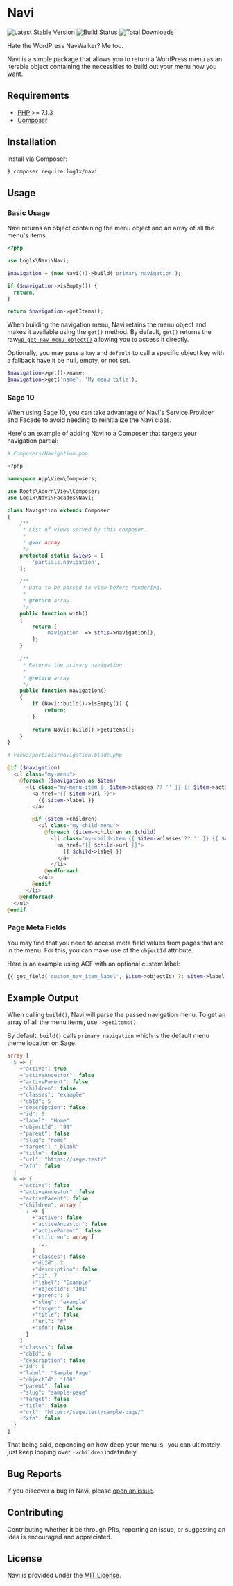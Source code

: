 # Navi

![Latest Stable Version](https://img.shields.io/packagist/v/log1x/navi?style=flat-square)
![Build Status](https://img.shields.io/circleci/build/github/Log1x/navi?style=flat-square)
![Total Downloads](https://img.shields.io/packagist/dt/log1x/navi?style=flat-square)

Hate the WordPress NavWalker? Me too.

Navi is a simple package that allows you to return a WordPress menu as an iterable object containing the necessities to build out your menu how you want.

## Requirements

- [PHP](https://secure.php.net/manual/en/install.php) >= 7.1.3
- [Composer](https://getcomposer.org/download/)

## Installation

Install via Composer:

```bash
$ composer require log1x/navi
```

## Usage

### Basic Usage

Navi returns an object containing the menu object and an array of all the menu's items.

```php
<?php

use Log1x\Navi\Navi;

$navigation = (new Navi())->build('primary_navigation');

if ($navigation->isEmpty()) {
  return;
}

return $navigation->getItems();
```

When building the navigation menu, Navi retains the menu object and makes it available using the `get()` method. By default, `get()` returns the raw[`wp_get_nav_menu_object()`](https://codex.wordpress.org/Function_Reference/wp_get_nav_menu_object) allowing you to access it directly. 

Optionally, you may pass a `key` and `default` to call a specific object key with a fallback have it be null, empty, or not set.

```php
$navigation->get()->name;
$navigation->get('name', 'My menu title');
```

### Sage 10

When using Sage 10, you can take advantage of Navi's Service Provider and Facade to avoid needing to reinitialize the Navi class. 

Here's an example of adding Navi to a Composer that targets your navigation partial:

```php
# Composers/Navigation.php

<?php

namespace App\View\Composers;

use Roots\Acorn\View\Composer;
use Log1x\Navi\Facades\Navi;

class Navigation extends Composer
{
    /**
     * List of views served by this composer.
     *
     * @var array
     */
    protected static $views = [
        'partials.navigation',
    ];

    /**
     * Data to be passed to view before rendering.
     *
     * @return array
     */
    public function with()
    {
        return [
            'navigation' => $this->navigation(),
        ];
    }

    /**
     * Returns the primary navigation.
     *
     * @return array
     */
    public function navigation()
    {
        if (Navi::build()->isEmpty()) {
            return;
        }
        
        return Navi::build()->getItems();
    }
}
```

```php
# views/partials/navigation.blade.php

@if ($navigation)
  <ul class="my-menu">
    @foreach ($navigation as $item)
      <li class="my-menu-item {{ $item->classes ?? '' }} {{ $item->active ? 'active' : '' }}">
        <a href="{{ $item->url }}">
          {{ $item->label }}
        </a>

        @if ($item->children)
          <ul class="my-child-menu">
            @foreach ($item->children as $child)
              <li class="my-child-item {{ $item->classes ?? '' }} {{ $child->active ? 'active' : '' }}">
                <a href="{{ $child->url }}">
                  {{ $child->label }}
                </a>
              </li>
            @endforeach
          </ul>
        @endif
      </li>
    @endforeach
  </ul>
@endif
```

### Page Meta Fields

You may find that you need to access meta field values from pages that are in the menu. For this, you can make use of the `objectId` attribute.

Here is an example using ACF with an optional custom label:

```php
{{ get_field('custom_nav_item_label', $item->objectId) ?: $item->label }}
```

## Example Output

When calling `build()`, Navi will parse the passed navigation menu. To get an array of all the menu items, use `->getItems()`. 

By default, `build()` calls `primary_navigation` which is the default menu theme location on Sage.

```php
array [
  5 => {
    +"active": true
    +"activeAncestor": false
    +"activeParent": false
    +"children": false
    +"classes": "example"
    +"dbId": 5
    +"description": false
    +"id": 5
    +"label": "Home"
    +"objectId": "99"
    +"parent": false
    +"slug": "home"
    +"target": "_blank"
    +"title": false
    +"url": "https://sage.test/"
    +"xfn": false
  }
  6 => {
    +"active": false
    +"activeAncestor": false
    +"activeParent": false
    +"children": array [
      7 => {
        +"active": false
        +"activeAncestor": false
        +"activeParent": false
        +"children": array [
          ...
        ]
        +"classes": false
        +"dbId": 7
        +"description": false
        +"id": 7
        +"label": "Example"
        +"objectId": "101"
        +"parent": 6
        +"slug": "example"
        +"target": false
        +"title": false
        +"url": "#"
        +"xfn": false
      }
    ]
    +"classes": false
    +"dbId": 6
    +"description": false
    +"id": 6
    +"label": "Sample Page"
    +"objectId": "100"
    +"parent": false
    +"slug": "sample-page"
    +"target": false
    +"title": false
    +"url": "https://sage.test/sample-page/"
    +"xfn": false
  }
]
```

That being said, depending on how deep your menu is– you can ultimately just keep looping over `->children` indefinitely.

## Bug Reports

If you discover a bug in Navi, please [open an issue](https://github.com/log1x/navi/issues).

## Contributing

Contributing whether it be through PRs, reporting an issue, or suggesting an idea is encouraged and appreciated.

## License

Navi is provided under the [MIT License](https://github.com/log1x/navi/blob/master/LICENSE.md).
